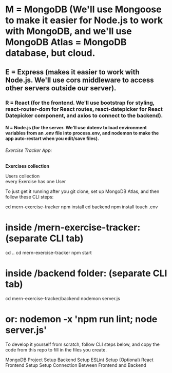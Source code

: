 # M = MongoDB (We'll use Mongoose to make it easier for Node.js to   work with MongoDB, and we'll use MongoDB Atlas = MongoDB database, but cloud.
## E = Express (makes it easier to work with Node.js. We'll use cors middleware to access other servers outside our server).
### R = React (for the frontend. We'll use bootstrap for styling,  react-router-dom for React routes, react-datepicker for React Datepicker component, and axios to connect to the backend).
#### N = Node.js (for the server. We'll use dotenv to load environment variables from an .env file into process.env, and nodemon to make the app auto-restart when you edit/save files).
###### Exercise Tracker App:

**Exercises collection**
<p>Users collection<br>
every Exercise has one User</p>
To just get it running after you git clone, set up MongoDB Atlas, and then follow these CLI steps:

cd mern-exercise-tracker
npm install
cd backend
npm install
touch .env

# inside /mern-exercise-tracker: (separate CLI tab)
cd ..
cd mern-exercise-tracker
npm start

# inside /backend folder: (separate CLI tab)
cd mern-exercise-tracker/backend
nodemon server.js
# or: nodemon -x 'npm run lint; node server.js'
To develop it yourself from scratch, follow CLI steps below, and copy the code from this repo to fill in the files you create.

MongoDB
Project Setup
Backend Setup
ESLint Setup (Optional)
React
Frontend Setup
Setup Connection Between Frontend and Backend